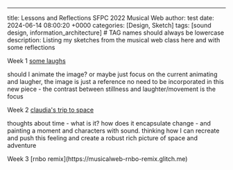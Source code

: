 ---
title: Lessons and Reflections  SFPC 2022 Musical Web
author: test
date: 2024-06-14 08:00:20 +0000
categories: [Design, Sketch]
tags: [sound design, information_architecture]     # TAG names should always be lowercase
description:
Listing my sketches from the musical web class here and with some reflections 

Week 1 [some laughs](https://lissa-remix-musicweb.glitch.me/)<br/>
<p>should I animate the image? or maybe just focus on the current animating and laugher, the image is just a reference no need to be incorporated in this new piece - the contrast between stillness and laughter/movement is the focus</p>

Week 2 [claudia's trip to space](https://musicalweb-wk3.glitch.me/)<br/>
<p>thoughts about time - what is it? how does it encapsulate change - and  painting a moment and characters with sound. thinking how I can recreate and push this feeling and create a robust rich picture of space and adventure</p>
Week 3 [rnbo remix](https://musicalweb-rnbo-remix.glitch.me)<br/>
